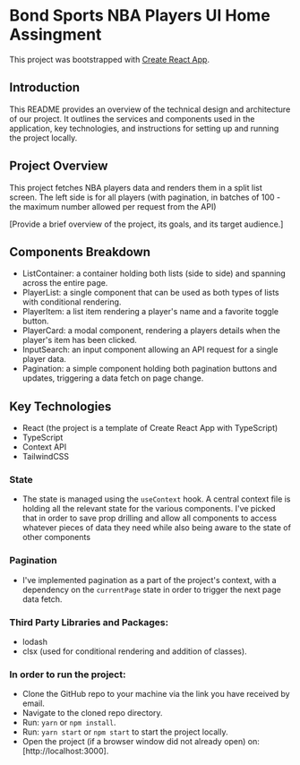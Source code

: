 # Bond Sports NBA Players UI Home Assingment

This project was bootstrapped with [Create React App](https://github.com/facebook/create-react-app).

## Introduction
This README provides an overview of the technical design and architecture of our project. 
It outlines the services and components used in the application, 
key technologies, and instructions for setting up and running the project locally.

## Project Overview
This project fetches NBA players data and renders them in a split list screen.
The left side is for all players (with pagination, in batches of 100 - the maximum number allowed per request from the API)

[Provide a brief overview of the project, its goals, and its target audience.]

## Components Breakdown
- ListContainer: a container holding both lists (side to side) and spanning across the entire page.
- PlayerList: a single component that can be used as both types of lists with conditional rendering.
- PlayerItem: a list item rendering a player's name and a favorite toggle button.
- PlayerCard: a modal component, rendering a players details when the player's item has been clicked.
- InputSearch: an input component allowing an API request for a single player data.
- Pagination: a simple component holding both pagination buttons and updates, triggering a data fetch on page change.

## Key Technologies
- React (the project is a template of Create React App with TypeScript)
- TypeScript
- Context API
- TailwindCSS

### State
- The state is managed using the `useContext` hook. A central context file is holding all the relevant state for the various components. 
I've picked that in order to save prop drilling and allow all components to access whatever pieces of data they need while also being aware to the state of other components

### Pagination
- I've implemented pagination as a part of the project's context, with a dependency on the `currentPage` state in order to trigger the next page data fetch. 

### Third Party Libraries and Packages:
- lodash
- clsx (used for conditional rendering and addition of classes).

### In order to run the project:
- Clone the GitHub repo to your machine via the link you have received by email. 
- Navigate to the cloned repo directory.
- Run: `yarn` or `npm install`.
- Run: `yarn start` or `npm start` to start the project locally.
- Open the project (if a browser window did not already open) on: [http://localhost:3000].

